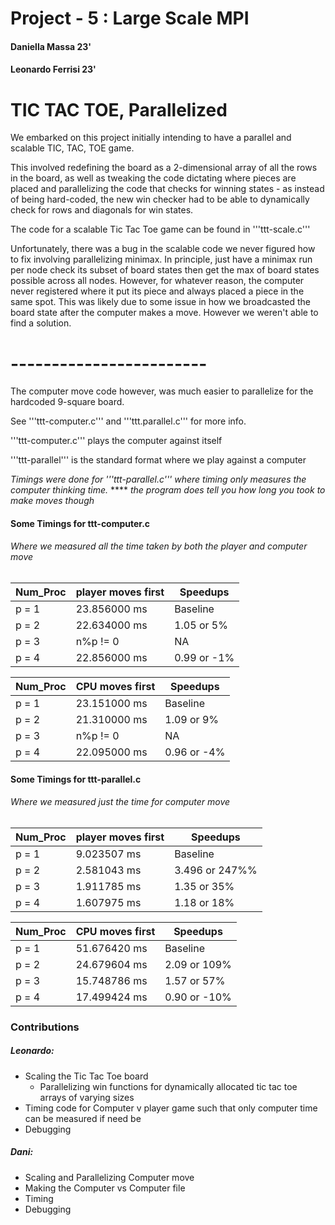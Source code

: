 # Project - 5 : Large Scale MPI

#### Daniella Massa 23'
#### Leonardo Ferrisi 23'

# TIC TAC TOE, Parallelized

We embarked on this project initially intending to have a parallel and scalable TIC, TAC, TOE game.

This involved redefining the board as a 2-dimensional array of all the rows in the board, as well as
tweaking the code dictating where pieces are placed and parallelizing the code that checks for winning states - as instead of being
hard-coded, the new win checker had to be able to dynamically check for rows and diagonals for win states.

The code for a scalable Tic Tac Toe game can be found in '''ttt-scale.c'''

Unfortunately, there was a bug in the scalable code we never figured how to fix involving parallelizing minimax.
In principle, just have a minimax run per node check its subset of board states then get the max of board states possible across all nodes.
However, for whatever reason, the computer never registered where it put its piece and always placed a piece in the same spot.
This was likely due to some issue in how we broadcasted the board state after the computer makes a move. However we weren't able to find a solution.

# ------------------------

The computer move code however, was much easier to parallelize for the hardcoded 9-square board. 

See '''ttt-computer.c''' and '''ttt.parallel.c''' for more info.

'''ttt-computer.c''' plays the computer against itself

'''ttt-parallel''' is the standard format where we play against a computer

*Timings were done for '''ttt-parallel.c''' where timing only measures the computer thinking time.*
**** *the program does tell you how long you took to make moves though*

#### Some Timings for ttt-computer.c

###### *Where we measured all the time taken by both the player and computer move*

| Num_Proc    | player moves first | Speedups |
| ----------- | ----------------- | ---------------|
| p = 1       | 23.856000 ms      | Baseline|
| p = 2       | 22.634000 ms      | 1.05 or 5% |
| p = 3       | n%p != 0          |  NA  |
| p = 4       | 22.856000 ms      | 0.99 or -1%|

| Num_Proc    |  CPU moves first | Speedups |
| ----------- | ----------------- | ---------------|
| p = 1       |  23.151000 ms|   Baseline           |
| p = 2       |  21.310000 ms|   1.09 or 9%          |
| p = 3       |  n%p != 0    |    NA           |
| p = 4       |  22.095000 ms|   0.96 or -4%             |


#### Some Timings for ttt-parallel.c

###### *Where we measured just the time for computer move*

| Num_Proc    |  player moves first | Speedups |
| ----------- | ----------------- | ---------------|
| p = 1       |  9.023507 ms|   Baseline           |
| p = 2       |  2.581043 ms|   3.496 or 247%%          |
| p = 3       |  1.911785 ms    |   1.35 or 35%            |
| p = 4       |  1.607975 ms|   1.18 or 18%            |

| Num_Proc    |  CPU moves first | Speedups |
| ----------- | ----------------- | ---------------|
| p = 1       |  51.676420 ms|   Baseline           |
| p = 2       |  24.679604 ms|   2.09 or 109%          |
| p = 3       |  15.748786 ms    |  1.57 or 57%          |
| p = 4       |  17.499424 ms|   0.90 or -10%             |

### Contributions

##### Leonardo: 
- Scaling the Tic Tac Toe board
    - Parallelizing win functions for dynamically allocated tic tac toe arrays of varying sizes
- Timing code for Computer v player game such that only computer time can be measured if need be
- Debugging

##### Dani:
- Scaling and Parallelizing Computer move
- Making the Computer vs Computer file
- Timing
- Debugging 
